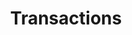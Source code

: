 ---
title: Transactions
excerpt: ''
deprecated: false
hidden: false
metadata:
  title: ''
  description: ''
  robots: index
next:
  description: ''
---